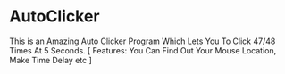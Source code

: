 # AutoClicker
This is an Amazing Auto Clicker Program Which Lets You To Click 47/48 Times At 5 Seconds. [ Features: You Can Find Out Your Mouse Location, Make Time Delay etc ]
